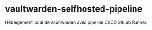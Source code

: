 # vaultwarden-selfhosted-pipeline
Hébergement local de Vaultwarden avec pipeline CI/CD GitLab Runner.
